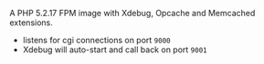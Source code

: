 A PHP 5.2.17 FPM image with Xdebug, Opcache and Memcached extensions.

* listens for cgi connections on port `9000`
* Xdebug will auto-start and call back on port `9001`